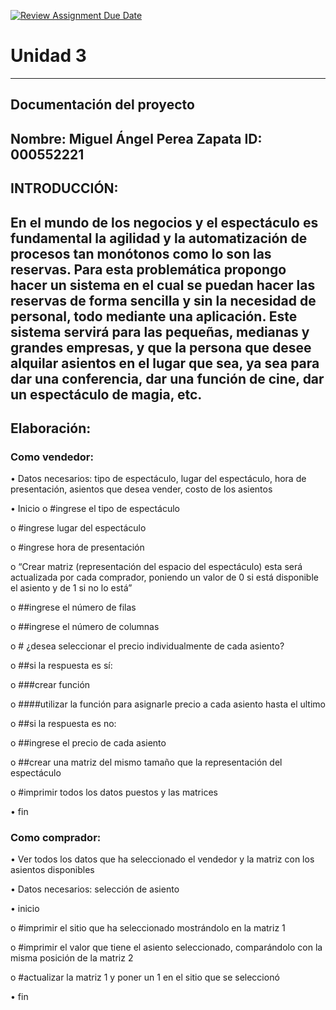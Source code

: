 [![Review Assignment Due Date](https://classroom.github.com/assets/deadline-readme-button-22041afd0340ce965d47ae6ef1cefeee28c7c493a6346c4f15d667ab976d596c.svg)](https://classroom.github.com/a/MuElT52l)
# Unidad 3
---
## Documentación del proyecto
Nombre:  Miguel Ángel Perea Zapata
ID:  000552221
---
## INTRODUCCIÓN:
En el mundo de los negocios y el espectáculo es fundamental la agilidad y la automatización de procesos tan monótonos como lo son las reservas. Para esta problemática propongo hacer un sistema en el cual se puedan hacer las reservas de forma sencilla y sin la necesidad de personal, todo mediante una aplicación. Este sistema servirá para las pequeñas, medianas y grandes empresas, y que la persona que desee alquilar asientos en el lugar que sea, ya sea para dar una conferencia, dar una función de cine, dar un espectáculo de magia, etc.
---
## Elaboración:
### Como vendedor:
•	Datos necesarios: tipo de espectáculo, lugar del espectáculo, hora de presentación, asientos que desea vender, costo de los asientos

•	Inicio
o	#ingrese el tipo de espectáculo

o	#ingrese lugar del espectáculo

o	#ingrese hora de presentación

o	“Crear matriz (representación del espacio del espectáculo) esta será actualizada por cada comprador, poniendo un valor de 0 si está disponible el asiento y de 1 si no lo está”

o	##ingrese el número de filas

o	##ingrese el número de columnas

o	# ¿desea seleccionar el precio individualmente de cada asiento?

o	##si la respuesta es sí:

o	###crear función 

o	####utilizar la función para asignarle precio a cada asiento hasta el ultimo

o	##si la respuesta es no:

o	##ingrese el precio de cada asiento

o	##crear una matriz del mismo tamaño que la representación del espectáculo

o	#imprimir todos los datos puestos y las matrices

•	fin 
### Como comprador:
•	Ver todos los datos que ha seleccionado el vendedor y la matriz con los asientos disponibles

•	Datos necesarios: selección de asiento

•	inicio

o	#imprimir el sitio que ha seleccionado mostrándolo en la matriz 1

o	#imprimir el valor que tiene el asiento seleccionado, comparándolo con la misma posición de la matriz 2

o	#actualizar la matriz 1 y poner un 1 en el sitio que se seleccionó

•	fin
